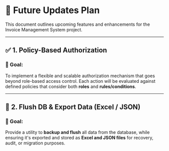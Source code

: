 # 🚀 Future Updates Plan

This document outlines upcoming features and enhancements for the Invoice Management System project.

---

## ✅ 1. Policy-Based Authorization

### 📌 Goal:
To implement a flexible and scalable authorization mechanism that goes beyond role-based access control. Each action will be evaluated against defined policies that consider both **roles** and **rules/conditions**.


---

## 🔄 2. Flush DB & Export Data (Excel / JSON)

### 📌 Goal:
Provide a utility to **backup and flush** all data from the database, while ensuring it's exported and stored as **Excel and JSON files** for recovery, audit, or migration purposes.

